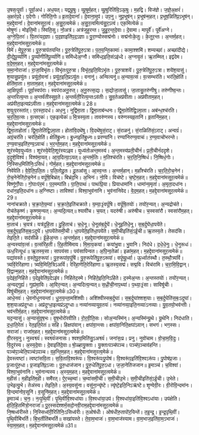 

  
उ॒षसः॒पूर्वाः॑। पूर्वा॒अध॑। अध॒यत्। यद्व्यू॒षुः। व्यू॒षुर्म॒हत्। व्यू॒षुरिति॑वि॒ऽऊ॒षुः। म॒हद्वि। विज॑ज्ञे। ज॒ज्ञे॒अ॒क्षरं॑। अ॒क्षरं॑प॒दे। प॒देगोः। गोरिति॒गोः॥ व्र॒तादे॒वानां॑। दे॒वाना॒मुप॑। उप॒नु। नुप्र॒भूष॑न्। प्र॒भूष॑न्म॒हत्। प्र॒भूष॒न्निति॑प्र॒ऽभूष॑न्। म॒हद्दे॒वानां॑। दे॒वाना॑मसुर॒त्वं। अ॒सु॒र॒त्वमेकं॑। अ॒सु॒र॒त्वमित्य॑सु॒र॒ऽत्वं। एक॒मित्येकं॑॥  
मोषुणः॑। मोइति॒मो। स्विति॒सु। नो॒अत्र॑। अत्र॑जुहुरन्त। जु॒हु॒र॒न्त॒दे॒वाः। दे॒वामा। मापूर्वे॑। पूर्वे॑अग्ने। अ॒ग्ने॒पि॒तरः॑। पि॒तरः॑पद॒ज्ञाः। प॒द॒ज्ञाइति॑प॒द॒ऽज्ञाः॥ पु॒रा॒ण्योस्सद्म॑नोः। सद्म॑नोःके॒तुः। के॒तुर॒न्तः। अ॒न्तर्म॒हत्। म॒हद्दे॒वाना॑मसुर॒त्वमेकं॑॥  
विमे॑। मे॒पु॒रु॒त्रा। पु॒रु॒त्राप॑तयन्ति। पु॒रु॒त्रेति॑पु॒रु॒ऽत्रा। प॒त॒य॒न्ति॒कामाः॑। कामा॒श्शमि॑। शम्यच्छा॑। अच्छा॑दीद्ये। दी॒द्ये॒पू॒र्व्याणि॑। पू॒र्व्याणीति॑पू॒र्व्याणि॑॥ समि॑ध्देअ॒ग्नौ। समि॑ध्द॒इति॒संऽइ॑ध्दे। अ॒ग्नावृ॒तं। ऋ॒तम्मित्। इद्व॑देम। व॒दे॒म॒म॒हत्। म॒हद्दे॒वाना॑मसुर॒त्वमेकं॑॥  
स॒मा॒नोराजा॑। रा॒जा॒विभृ॑तः। विभृ॑तःपुरु॒त्रा। विभृ॑त॒इति॒विऽभृ॑तः। पु॒रु॒त्राशये॑। पु॒रु॒त्रेति॑पु॒रु॒ऽत्रा। शये॑श॒यासु॑। श॒यासु॒प्रयु॑तः। प्रयु॑तो॒वना॑। प्रयु॑त॒इति॒प्रऽयु॑तः। वनानु॑। अन्वित्यनु॑॥ अ॒न्याव॒त्सं। व॒त्सम्भर॑ति। भर॑ति॒क्षेति॑। क्षेति॑मा॒ता। मा॒ताम॒हत्। म॒हद्दे॒वाना॑मसुर॒त्वमेकं॑॥  
आ॒क्षिपूर्वाः॑। पूर्वा॒स्वप॑राः। स्वप॑राअनू॒रुत्। अ॒नू॒रुत्स॒द्यः। स॒द्योजा॒तासु॑। जा॒तासु॒तरु॑णीषु। तरु॑णीष्व॒न्तः। अ॒न्तरित्य॒न्तः॥ अ॒न्तर्व॑तीस्सुव॒ते। अ॒न्तर्व॑ती॒रित्य॒न्तःऽव॑तीः। सु॒व॒तेअप्र॑वीताः। अप्र॑वीताम॒हत्। अप्र॑वीता॒इत्यप्र॑ऽवीताः। म॒हद्दे॒वाना॑मसुर॒त्वमेकं॑॥ 28॥  
श॒युःप॒रस्ता॑त्। प॒रस्ता॒दध॑। अध॒नु। नुद्वि॑मा॒ता। द्वि॒मा॒ताब॑न्धनः। द्वि॒मा॒तेति॑द्वि॒ऽमा॒ता। अब॑न्ध॒श्च॑रति। च॒र॒ति॒व॒त्सः। व॒त्सएकः॑। एक॒इत्येकः॑॥ मि॒त्रस्य॒ता। तावरु॑णस्य। वरु॑णस्यव्र॒तानि॑। व्र॒तानि॑म॒हत्। म॒हद्दे॒वाना॑मसुर॒त्वमेकं॑॥  
द्वि॒मा॒ताहोता॑। द्वि॒मा॒तेति॑द्वि॒ऽमा॒ता। होता॑वि॒दथे॑षु। वि॒दथे॑षुसं॒राट्। सं॒राळनु॑। सं॒राळिति॑सं॒ऽराट्। अन्वग्रं॑। अग्रं॒चर॑ति। चर॑ति॒क्षेति॑। क्षेति॑बु॒ध्नः। बु॒ध्नइति॑बु॒ध्नः॥ प्ररण्या॑नि। रण्या॑निरण्य॒वाचः॑। र॒ण्य॒वाचो॑भरन्ते। र॒ण्य॒वाच॒इति॑र॒ण्य॒ऽवाचः॑। भ॒र॒न्ते॒म॒हत्। म॒हद्दे॒वाना॑मसुर॒त्वमेकं॑॥  
शूर॑स्येव॒युध्य॑तः। शूर॑स्ये॒वेति॒शूर॑स्यऽइव। युध्य॑तोअन्त॒मस्य॑। अ॒न्त॒मस्य॑प्रती॒चीनं॑। प्र॒ती॒चीनं॑ददृशे। द॒दृ॒शे॒विश्वं॑। विश्व॑मा॒यत्। आ॒य॒दित्या॒ऽयत्॥ अ॒न्तर्म॒तिः। म॒तिश्च॑रति। च॒र॒ति॒नि॒ष्षिधं॑। नि॒ष्षिधं॒गोः। नि॒स्सिध॒मिति॑निः॒ऽसिधं॑। गोर्म॒हत्। म॒हद्दे॒वाना॑मसुर॒त्वमेकं॑॥  
निवे॑वेति। वे॒वे॒ति॒प॒लि॒तः। प॒लि॒तोदू॒तः। दू॒तआ॑सु। आ॒स्व॒न्तः। अ॒न्तर्म॒हान्। म॒हाँश्च॑रति। च॒र॒ति॒रो॒च॒नेन॑। रो॒च॒नेनेति॑रो॒च॒नेन॑॥ वपूं॑षि॒बिभ्र॑त्। बिभ्र॑द॒भि। अ॒भिनः॑। नो॒वि। विच॑ष्टे। च॒ष्टे॒म॒हत्। म॒हद्दे॒वाना॑मसुर॒त्वमेकं॑॥  
विष्णु॑र्गो॒पाः। गो॒पाःप॑र॒मं। प॒र॒मम्पा॑ति। पा॒ति॒पाथः॑। पाथः॑प्रि॒या। प्रियाधामा॑नि। धामा॑न्य॒मृता॑। अ॒मृता॒दधा॑नः। दधा॑न॒इति॒दधा॑नः॥ अ॒ग्निष्टाः। ताविश्वा॑। विश्वा॒भुव॑नानि। भुव॑नानिवेद। वे॒द॒म॒हत्। म॒हद्दे॒वाना॑मसुर॒त्वमेकं॑॥ 29॥  
नाना॑चक्राते। च॒क्रा॒ते॒य॒म्या॑। च॒क्रा॒ते॒इति॑चक्राते। य॒म्या॒३॒॑वपूं॑षि। वपूं॑षि॒तयोः॑। तयो॑र॒न्यत्। अ॒न्यद्रोच॑ते। रोच॑तेकृ॒ष्णं। कृ॒ष्णम॒न्यत्। अ॒न्यदि॒त्यत्॥ श्यावी॑च। च॒यत्। यदरु॑षी। अरु॑षीच। च॒स्वसा॑रौ। स्वसा॑रौम॒हत्। म॒हद्दे॒वाना॑मसुर॒त्वमेकं॑॥  
मा॒ताच॑। च॒यत्र॑। यत्र॑दुहि॒ता। दु॒हि॒ताच॑। च॒धे॒नू। धे॒नूस॑ब॒र्दुघे॑। धे॒नूइति॑धे॒नू। स॒ब॒र्दुघे॑धा॒पये॑ते। स॒ब॒र्दुघ॒इति॑स॒बः॒ऽदुघे॑। धा॒पये॑तेसमी॒ची। धा॒पये॑ते॒इति॑धा॒पये॑ते। स॒मी॒चीइति॑सं॒ऽई॒ची॥ ऋ॒तस्य॒ते। तेसद॑सि। तेइति॒ते। सद॑सीळॆ। ई॒ळॆ॒अ॒न्तः। अ॒न्तर्म॒हत्। म॒हद्दे॒वाना॑मसुर॒त्वमेकं॑॥  
अ॒न्यस्या॑व॒त्सं। व॒त्संरि॑ह॒ती। रि॒ह॒तीमि॑माय। मि॒मा॒य॒कया॑। कया॑भु॒वा। भु॒वानि। निद॑धे। द॒धे॒धे॒नुः। धे॒नुरूधः॑। ऊध॒रित्यूधः॑॥ ऋ॒तस्य॒सा। सापय॑सा। पय॑सापिन्वत। अ॒पि॒न्व॒तेळा॑। इळा॑म॒हत्। म॒हद्दे॒वाना॑मसुर॒त्वमेकं॑॥  
पद्या॑वस्ते। व॒स्ते॒पु॒रु॒रूपा॑। पु॒रु॒रूपा॑व॒पूंषि॑। पु॒रु॒रूपेति॑पु॒रु॒ऽरूपा॑। वपूं॑ष्यू॒र्ध्वा। ऊ॒र्ध्वात॑स्थौ। त॒स्थौ॒त्र्यविं॑। त्र्यविं॒रेरि॑हाणा। त्र्यवि॒मिति॒त्रिऽअविं॑। रेरि॑हा॒णेति॒रेरि॑हाणा॥ ऋ॒तस्य॒सद्म॑। सद्म॒वि। विच॑रामि। च॒रा॒मि॒वि॒द्वान्। वि॒द्वान्म॒हत्। म॒हद्दे॒वाना॑मसुर॒त्वमेकं॑॥  
प॒देइ॑व॒निहि॑ते। प॒देइ॒वेति॑प॒देऽइ॑व। निहि॑तेद॒स्मे। निहि॑ते॒इति॒निऽहि॑ते। द॒स्मेअ॒न्तः। अ॒न्तस्तयोः॑। तयो॑र॒न्यत्। अ॒न्यद्गुह्यं॑। गुह्य॑मा॒विः। आ॒विर॒न्यत्। अ॒न्यदित्य॒न्यत्॥ स॒ध्री॒ची॒नाप॒थ्या॑। प॒थ्या॒३॒॑सा। साविषू॑॑चीः। विषू॑चीम॒हत्। म॒हद्दे॒वाना॑मसुर॒त्वमेकं॑॥30॥  
आधे॒नवः॑। धे॒वनो॑धुनयन्तां। धु॒न॒य॒न्ता॒मशि॑श्वीः। अशि॑श्वीस्सब॒र्दुघाः॑। स॒ब॒र्दुघा॑श्शश॒याः। स॒ब॒र्दुघेति॑स॒बः॒ऽदुघा॑। श॒श॒याअप्र॑दुग्धाः। अप्र॑दुग्धा॒इत्यप्र॑ऽदुग्धाः॥ नव्या॑नव्यायुव॒तयः॑। नव्या॑नव्या॒इति॒नव्याः॑ऽनव्याः। यु॒व॒तयो॒भव॑न्तीः। भव॑न्तीर्म॒हत्। म॒हद्दे॒वाना॑मसुर॒त्वमेकं॑॥  
यद॒न्यासु॑। अ॒न्यासु॑वृष॒भः। वृ॒ष॒भोरो॑रवीति। रो॒र॒वी॒ति॒सः। सोअ॒न्यस्मि॑न्। अ॒न्यस्मि॑न्यू॒थे। यू॒थेनि। निद॑धाति। द॒धा॒ति॒रेतः॑। रेत॒इति॒रेतः॑॥ सहि। हिक्षपा॑वान्। क्षपा॑वा॒न्त्सः। क्षपा॑वा॒निति॒क्षपा॑ऽवान्। सभगः॑। भग॒स्सः। सराजा॑। राजा॑म॒हत्। म॒हद्दे॒वाना॑मसुर॒त्वमेकं॑॥  
वी॒रस्य॒नु। नुस्वश्व्यं॑। स्वश्व्यं॑जनासः। श्वश्य॒मिति॑सु॒ऽअश्व्यं॑। जना॑सः॒प्र। प्रनु। नुवो॑चाम। वो॒चा॒म॒वि॒दुः। वि॒दुर॑स्य। अ॒स्य॒दे॒वाः। दे॒वाइति॑दे॒वाः॥ षो॒ळ्हायु॒क्ताः। यु॒क्ताःपञ्च॑पञ्च। पञ्च॑प॒ञ्चाव॑हन्ति। पञ्च॑प॒ञ्चेति॒पञ्च॑ऽपञ्च। व॒ह॒न्ति॒म॒हत्। म॒हद्दे॒वाना॑मसुरत्व॒मेकं॑॥  
दे॒वस्त्वष्टा॑। त्वष्टा॑सवि॒ता। स॒वि॒तावि॒श्वरू॑पः। वि॒श्वरू॑पःपु॒पोष॑। वि॒श्वरू॑प॒इति॑वि॒श्वऽरू॑पः। पु॒पोष॑प्र॒जाः। प्र॒जाःपु॑रु॒धा। प्र॒जाइति॑प्र॒ऽजाः। पु॒रु॒धाज॑जान। पु॒रु॒धेति॑पु॒रु॒ऽधा। ज॒जा॒नेति॑जजान॥ इ॒माञ्च॑। च॒विश्वा॑। विश्वा॒भुव॑नानि। भुव॑नान्यस्य। अ॒स्य॒म॒हत्। म॒हद्दे॒वाना॑मसुर॒त्वमेकं॑॥  
म॒हीसं। म॒हीइति॑म॒ही। समै॑रत्। ऐ॒र॒च्च॒म्वा॑। च॒म्वा॑समी॒ची। स॒मी॒चीउ॒भे। स॒मी॒चीइति॑सं॒ऽई॒ची। उ॒भेते। उ॒भेइत्यु॒भे। तेअ॑स्य। तेइति॒ते। अ॒स्य॒वसु॑ना। वसु॑ना॒न्यृ॑ष्टे। ऩ्यृ॑ष्टे॒इति॒निऽऋ॑ष्टे॥ शृ॒ण्वेवी॒रः। वी॒रोवि॒न्दमा॑नः। वि॒न्दमा॑नोव॒सूनि॑। व॒सूनि॑म॒हत्। म॒हद्दे॒वाना॑मसुर॒त्वमेकं॑॥  
इ॒माञ्च॑। च॒नः॒। नः॒पृ॒थि॒वीं। पृ॒थि॒वींवि॒श्वधा॑याः। वि॒श्वधा॑या॒उप॑। वि॒श्वधा॑या॒इति॑वि॒श्वऽधा॑याः। उप॑क्षेति। क्षे॒ति॒हि॒तमि॑त्रो॒नराजा॑॥ पु॒र॒स्सद॑श्शर्म॒सदो॒नवी॒राम॒हद्दे॒वाना॑मसुर॒त्वमेकं॑॥  
नि॒ष्षध्व॑रीस्ते। नि॒स्सिध्व॑री॒रिति॑निः॒ऽसिध्व॑रीः। त॒ओष॑धीः। ओष॑धीरु॒तापो॑र॒यिन्ते॑। त॒इ॒न्द्र॒। इ॒न्द्र॒पृथि॒वीं। पृ॒थि॒वीबि॑भर्ति। बि॒भ॒र्तीति॑बभर्ति॥ सखा॑यस्ते। ते॒वा॒म॒भाजः॑। वा॒म॒भाज॑स्याम। वा॒म॒भाज॒इति॑वा॒म॒ऽभाजः॑। स्या॒म॒म॒हत्। म॒हद्दे॒वाना॑मसुर॒त्वमेकं॑॥31॥  
